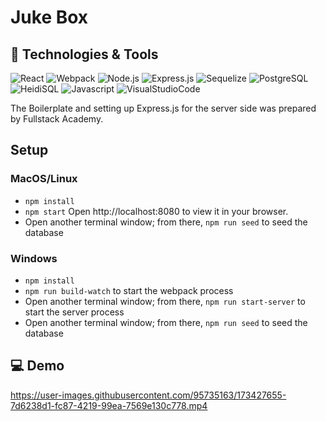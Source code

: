 # Juke Box

## :wrench: Technologies & Tools

![React](https://img.shields.io/badge/Tool-React-900C3F?style=flat&logo=React)
![Webpack](https://img.shields.io/badge/Tool-Webpack-900C3F?style=flat&logo=Webpack)
![Node.js](https://img.shields.io/badge/Tool-Node.js-900C3F?style=flat&logo=Node.js)
![Express.js](https://img.shields.io/badge/Tool-Express.js-900C3F?style=flat&logo=Express.js)
![Sequelize](https://img.shields.io/badge/Tool-Sequelize-900C3F?style=flat&logo=Sequelize)
![PostgreSQL](https://img.shields.io/badge/Tool-PostgreSQL-900C3F?style=flat&logo=PostgreSQL)
![HeidiSQL](https://img.shields.io/badge/Tool-HeidiSQL-900C3F?style=flat&logo=HeidiSQL)
![Javascript](https://img.shields.io/badge/Code-Javascript-900C3F?style=flat&logo=Javascript)
![VisualStudioCode](https://img.shields.io/badge/Tool-VS%20Code-900C3F?style=flat&logo=VisualStudioCode)

The Boilerplate and setting up Express.js for the server side was prepared by Fullstack Academy.

## Setup

### MacOS/Linux

* `npm install`
* `npm start` Open http://localhost:8080 to view it in your browser.
* Open another terminal window; from there, `npm run seed` to seed the database

### Windows

* `npm install`
* `npm run build-watch` to start the webpack process
* Open another terminal window; from there, `npm run start-server` to start the server process
* Open another terminal window; from there, `npm run seed` to seed the database

## :computer: Demo


https://user-images.githubusercontent.com/95735163/173427655-7d6238d1-fc87-4219-99ea-7569e130c778.mp4


